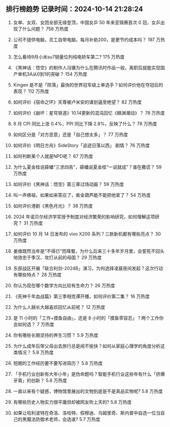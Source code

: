 
## 排行榜趋势 记录时间：2024-10-14 21:28:24
  
  1. 女单、女双、女团全部无缘登顶，中国女乒 50 年来亚锦赛首次 0 冠，女乒出现了什么问题？ 758 万热度
    
  2. 公司不提供电脑，员工自带电脑，每月补助200，是更节约成本吗？ 197 万热度
    
  3. 怎么看待9月小米su7销量位列纯电轿车第二? 175 万热度
    
  4. 《黑神话：悟空》的制作人冯骥为什么在腾讯时作品一般，离职后就能实现国产单机3A从0到1的突破？ 154 万热度
    
  5. Kingen 是不是「陨落」最快的世界冠军级上单选手？如何评价他在夺冠后的表现？ 112 万热度
    
  6. 如何评价《宿命之环》天尊被卢米安的谋划逼至绝望？ 82 万热度
    
  7. 如何评价《崩坏：星穹铁道》10.14更新的混沌回忆《鳞渊潮动》？ 78 万热度
    
  8. 9 月 CPI 同比上涨 0.4%，PPI 同比下降 2.8%，反映了什么？ 78 万热度
    
  9. 如何区分是「对方恶意」还是「自己想太多」？ 77 万热度
    
  10. 如何评价《明日方舟》SideStory「追迹日落以西」 剧情？ 76 万热度
    
  11. 如何判断某个人就是NPD呢？ 67 万热度
    
  12. 为什么夏金桂说薛蟠“三求四告”，薛蟠说夏金桂“一说就成”？谁在撒谎？ 59 万热度
    
  13. 如何评价《黑神话：悟空》第三章过场动画？ 59 万热度
    
  14. 叫一声佛祖，如果如来答应了，紫金葫芦能不能把他拿了？ 54 万热度
    
  15. 如何评价港剧《黑色月光》？ 38 万热度
    
  16. 2024 年诺贝尔经济学奖授予制度对经济繁荣的影响研究，如何理解这项研究？ 31 万热度
    
  17. 如何评价 10 月 14 日发布的 vivo X200 系列？三款新机都有哪些亮点？ 30 万热度
    
  18. 姜维既然当年是“不得已”而降蜀，为什么后来三十多年岁月里，会誓死不回头地效忠于季汉、攻打从前的母国？ 29 万热度
    
  19. 东部战区开展「联合利剑-2024B」演习，为何选择凌晨夜间发起？这次行动有哪些特点？ 28 万热度
    
  20. 你认为现在哪个数学方向比较有生命力？ 26 万热度
    
  21. 《死神千年血战篇》第三季相克谭开播，如何评价第二集？ 16 万热度
    
  22. 为什么人越长大越喜欢回忆从前呢？ 12 万热度
    
  23. 是 11 小时的「工作+摸鱼自由」，还是 8 小时的「摸鱼零容忍」？两个工作你会如何选？ 7 万热度
    
  24. 你有哪些长期坚持的养生习惯？ 5.9 万热度
    
  25. 为什么成年后带父母出去旅行总是闹不愉快？如何从家庭心理学的角度分析这类情况？ 5.8 万热度
    
  26. 短期的工作经历要不要写进简历？ 5.8 万热度
    
  27. 「手机行业创新有大年小年」是伪命题吗？智能手机行业这些年有什么「挤爆牙膏」的创新？ 5.8 万热度
    
  28. 一直以来有个疑惑，博物馆里展出的文物到底是不是真品实物呢? 5.8 万热度
    
  29. 有哪些历史人物实力很平庸但却被网友吹上天的? 5.8 万热度
    
  30. 如果让哈利波特在奇洛、洛哈特、假穆迪、乌姆里奇、斯内普中自选一位当自己的黑魔法防御术老师，会选谁? 5.7 万热度
    